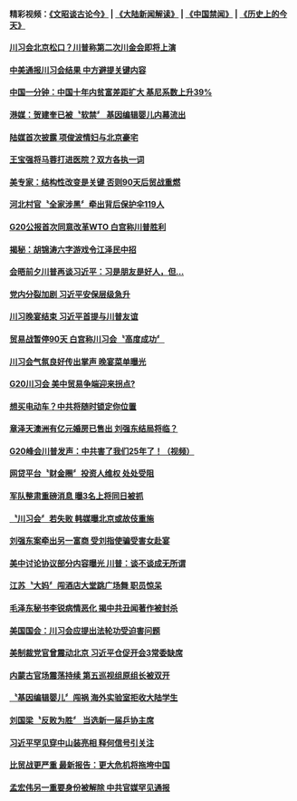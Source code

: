 #### 精彩视频：[《文昭谈古论今》](https://github.com/gfw-breaker/wenzhao/blob/master/README.md?t=12022131) | [《大陆新闻解读》](https://github.com/gfw-breaker/ntdtv-comedy/blob/master/README.md?t=12022131) | [《中国禁闻》](https://github.com/gfw-breaker/ntdtv-news/blob/master/README.md?t=12022131) | [《历史上的今天》](https://github.com/gfw-breaker/today-in-history/blob/master/README.md?t=12022131) 

#### [川习会北京松口？川普称第二次川金会即将上演](../pages/news204/a1401697.md?t=12022131) 

#### [中美通报川习会结果 中方避提关键内容](../pages/news204/a1401695.md?t=12022131) 

#### [中国一分钟：中国十年内贫富差距扩大 基尼系数上升39%](../pages/news204/a1401686.md?t=12022131) 

#### [港媒：贺建奎已被〝软禁〞 基因编辑婴儿内幕流出](../pages/news204/a1401677.md?t=12022131) 

#### [陆媒首次披露 项俊波情妇与北京豪宅](../pages/news204/a1401672.md?t=12022131) 

#### [王宝强将马蓉打进医院？双方各执一词](../pages/news204/a1401666.md?t=12022131) 

#### [美专家：结构性改变是关键  否则90天后贸战重燃](../pages/news204/a1401662.md?t=12022131) 

#### [河北村官〝全家涉黑〞牵出背后保护伞119人](../pages/news204/a1401551.md?t=12022131) 

#### [G20公报首次同意改革WTO 白宫称川普胜利](../pages/news204/a1401654.md?t=12022131) 

#### [揭秘：胡锦涛六字游戏令江泽民中招](../pages/news204/a1401279.md?t=12022131) 

#### [会晤前夕川普再谈习近平：习是朋友是好人，但…](../pages/news204/a1401638.md?t=12022131) 

#### [党内分裂加剧 习近平安保层级急升](../pages/news204/a1401626.md?t=12022131) 

#### [川习晚宴结束 习近平首提与川普友谊](../pages/news204/a1401651.md?t=12022131) 

#### [贸易战暂停90天 白宫称川习会〝高度成功〞](../pages/news204/a1401655.md?t=12022131) 

#### [川习会气氛良好传出掌声 晚宴菜单曝光](../pages/news204/a1401650.md?t=12022131) 

#### [G20川习会  美中贸易争端迎来拐点?](../pages/news204/a1401646.md?t=12022131) 

#### [想买电动车？中共将随时锁定你位置](../pages/news204/a1401645.md?t=12022131) 


#### [章泽天澳洲有亿元婚房已售出 刘强东结局将临？](../pages/news204/a1401613.md?t=12022131) 

#### [G20峰会川普发声：中共害了我们25年了！（视频）](../pages/news204/a1401533.md?t=12022131) 

#### [网贷平台〝财金圈〞投资人维权 处处受阻](../pages/news204/a1401600.md?t=12022131) 

#### [军队整肃重磅消息  曝3名上将同日被抓](../pages/news204/a1401527.md?t=12022131) 

#### [〝川习会〞若失败 韩媒曝北京或故伎重施](../pages/news204/a1401586.md?t=12022131) 

#### [刘强东案牵出另一富商 受刘指使骗受害女赴宴](../pages/news204/a1401567.md?t=12022131) 

#### [美中讨论协议部分内容曝光 川普：谈不谈成无所谓](../pages/news204/a1401464.md?t=12022131) 

#### [江苏〝大妈〞闯酒店大堂跳广场舞 职员惊呆](../pages/news204/a1401576.md?t=12022131) 

#### [毛泽东秘书李锐病情恶化 揭中共丑闻著作被封杀](../pages/news204/a1401584.md?t=12022131) 

#### [美国国会：川习会应提出法轮功受迫害问题](../pages/news204/a1401518.md?t=12022131) 

#### [美制裁党官曾震动北京 习近平仓促开会3常委缺席](../pages/news204/a1401344.md?t=12022131) 

#### [内蒙古官场震荡持续 第五巡视组原组长被双开](../pages/news204/a1401581.md?t=12022131) 

#### [〝基因编辑婴儿〞闯祸 海外实验室拒收大陆学生](../pages/news204/a1401564.md?t=12022131) 

#### [刘国梁〝反败为胜〞 当选新一届乒协主席](../pages/news204/a1401542.md?t=12022131) 

#### [习近平罕见穿中山装亮相 释何信号引关注](../pages/news204/a1401399.md?t=12022131) 

#### [比贸战更严重  最新报告：更大危机将拖垮中国](../pages/news204/a1401538.md?t=12022131) 

#### [孟宏伟另一重要身份被解除 中共官媒罕见通报](../pages/news204/a1401534.md?t=12022131) 

